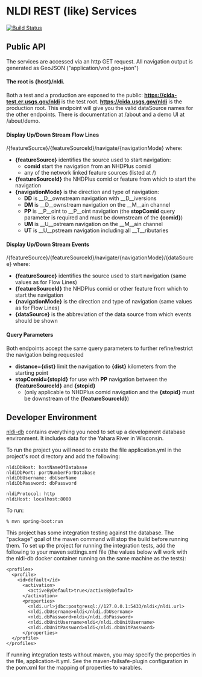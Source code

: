 # NLDI REST (like) Services

[![Build Status](https://travis-ci.org/ACWI-SSWD/nldi-services.svg?branch=master)](https://travis-ci.org/ACWI-SSWD/nldi-services)

## Public API
The services are accessed via an http GET request. All navigation output is generated as GeoJSON ("application/vnd.geo+json")

#### The root is {host}/nldi.
Both a test and a production are exposed to the public:
__https://cida-test.er.usgs.gov/nldi__ is the test root.
__https://cida.usgs.gov/nldi__ is the production root.
This endpoint will give you the valid dataSource names for the other endpoints. There is documentation at /about and a demo UI at /about/demo.

#### Display Up/Down Stream Flow Lines
/{featureSource}/{featureSourceId}/navigate/{navigationMode} where:
* __{featureSource}__ identifies the source used to start navigation:
  * __comid__ start the navigation from an NHDPlus comid
  * any of the network linked feature sources (listed at /)
* __{featureSourceId}__ the NHDPlus comid or feature from which to start the navigation
* __{navigationMode}__ is the direction and type of navigation:
  * __DD__ is __D__ownstream navigation with __D__iversions
  * __DM__ is __D__ownstream navigation on the __M__ain channel
  * __PP__ is __P__oint to __P__oint navigation (the __stopComid__ query parameter is required and must be downstream of the __{comid}__)
  * __UM__ is __U__pstream navigation on the __M__ain channel
  * __UT__ is __U__pstream navigation including all __T__ributaries

#### Display Up/Down Stream Events
/{featureSource}/{featureSourceId}/navigate/{navigationMode}/{dataSource} where:
* __{featureSource}__ identifies the source used to start navigation  (same values as for Flow Lines)
* __{featureSourceId}__ the NHDPlus comid or other feature from which to start the navigation
* __{navigationMode}__ is the direction and type of navigation (same values as for Flow Lines)
* __{dataSource}__ is the abbreviation of the data source from which events should be shown

#### Query Parameters
Both endpoints accept the same query parameters to further refine/restrict the navigation being requested
* __distance={dist}__ limit the navigation to __{dist}__ kilometers from the starting point
* __stopComid={stopid}__ for use with __PP__ navigation between the __{featureSourceId}__ and __{stopid}__
  * (only applicable to NHDPlus comid navigation and the __{stopid}__ must be downstream of the __{featureSourceId}__)

## Developer Environment

[nldi-db](https://travis-ci.org/ACWI-SSWD/nldi-db) contains everything you need to set up a development database environment. It includes data for the Yahara River in Wisconsin.

To run the project you will need to create the file application.yml in the project's root directory and add the following:
```
nldiDbHost: hostNameOfDatabase
nldiDbPort: portNumberForDatabase
nldiDbUsername: dbUserName
nldiDbPassword: dbPassword

nldiProtocol: http
nldiHost: localhost:8080
```
To run:
```
% mvn spring-boot:run
```

This project has some integration testing against the database. The "package" goal of the maven command will stop the build before running them.
To set up the project for running the integration tests, add the following to your maven settings.xml file (the values below will work with the
nldi-db docker container running on the same machine as the tests):

```
<profiles>
  <profile>
    <id>default</id>
      <activation>
        <activeByDefault>true</activeByDefault>
      </activation>
      <properties>
        <nldi.url>jdbc:postgresql://127.0.0.1:5433/nldi</nldi.url>
        <nldi.dbUsername>nldi</nldi.dbUsername>
        <nldi.dbPassword>nldi</nldi.dbPassword>
        <nldi.dbUnitUsername>nldi</nldi.dbUnitUsername>
        <nldi.dbUnitPassword>nldi</nldi.dbUnitPassword>
      </properties>
  </profile>
</profiles>
```

If running integration tests without maven, you may specify the properties in the file,
application-it.yml. See the maven-failsafe-plugin configuration in the pom.xml
for the mapping of properties to varables.
